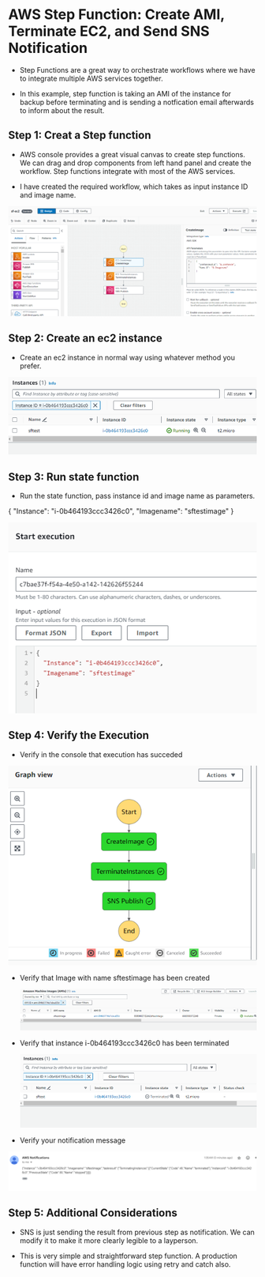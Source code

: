 # AWS Step Function: Create AMI, Terminate EC2, and Send SNS Notification

- Step Functions are a great way to orchestrate workflows where we have to integrate multiple AWS services together.

- In this example, step function is taking an AMI of the instance for backup before terminating and is sending a notfication email afterwards to inform about the result. 

## Step 1: Creat a Step function
   - AWS console provides a great visual canvas to create step functions. We can drag and drop components from left hand panel and create the workflow. Step functions integrate with most of the AWS services.
  
  - I have created the required workflow, which takes as input instance ID and image name.
  
  ![alt text](Images/state-function/sf-1.png)

## Step 2: Create an ec2 instance
   - Create an ec2 instance in normal way using whatever method you prefer.
  
![alt text](Images/state-function/sf-2.png)

## Step 3: Run state function
   - Run the state function, pass instance id and image name as parameters.
  
{
  "Instance": "i-0b464193ccc3426c0",
  "Imagename": "sftestimage"
}


![alt text](Images/state-function/sf-3.png)

## Step 4: Verify the Execution
 - Verify in the console that execution has succeded
  
  ![alt text](Images/state-function/sf-6.png)
 
 - Verify that Image with name sftestimage has been created
   
   ![alt text](Images/state-function/sf-7.png)

- Verify that instance i-0b464193ccc3426c0 has been terminated
  
  ![alt text](Images/state-function/sf-8.png)

- Verify your notification message 
  
 ![alt text](Images/state-function/sf-10.png)

 ## Step 5: Additional Considerations

 - SNS is just sending the result from previous step as notification. We can modify it to make it more clearly legible to a layperson. 
  
- This is very simple and straightforward step function. A production function will have error handling logic using retry and catch also.

  
